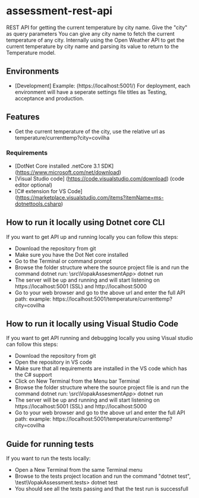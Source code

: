 # assessment-rest-api
REST API for getting the current temperature by city name. Give the "city" as query parameters
You can give any city name to fetch the current temperature of any city.
Internally using the Open Weather API to get the current temperature by city name and parsing its value to return to the Temperature model. 

## Environments

* [Development] Example: (https://localhost:5001/)
For deployment, each environment will have a seperate settings file titles as Testing, acceptance and production.

## Features

* Get the current temperature of the city, use the relative url as temperature/currenttemp?city=covilha

### Requirements

* [DotNet Core installed .netCore 3.1 SDK] (https://www.microsoft.com/net/download)
* [Visual Studio code] (https://code.visualstudio.com/download) (code editor optional)
* [C# extension for VS Code] (https://marketplace.visualstudio.com/items?itemName=ms-dotnettools.csharp)

## How to run it locally using Dotnet core CLI
If you want to get API up and running locally you can follow this steps:

* Download the repository from git
* Make sure you have the Dot Net core installed
* Go to the Terminal or command prompt
* Browse the folder structure where the source project file is and run the command dotnet run: \src\VopakAssesmentApp> dotnet run
* The server will be up and running and will start listening on https://localhost:5001 (SSL) and http://localhost:5000
* Go to your web browser and go to the above url and enter the full API path: example: https://localhost:5001/temperature/currenttemp?city=covilha

## How to run it locally using Visual Studio Code
If you want to get API running and debugging locally you using Visual studio can follow this steps:

* Download the repository from git
* Open the repository in VS code
* Make sure that all requirements are installed in the VS code which has the C# support
* Click on New Terminal from the Menu bar Terminal
* Browse the folder structure where the source project file is and run the command dotnet run: \src\VopakAssesmentApp> dotnet run
* The server will be up and running and will start listening on https://localhost:5001 (SSL) and http://localhost:5000
* Go to your web browser and go to the above url and enter the full API path: example: https://localhost:5001/temperature/currenttemp?city=covilha


## Guide for running tests
If you want to run the tests locally:
* Open a New Terminal from the same Terminal menu
* Browse to the tests project location and run the command "dotnet test", \test\VopakAssessment.tests> dotnet test
* You should see all the tests passing and that the test run is successfull
